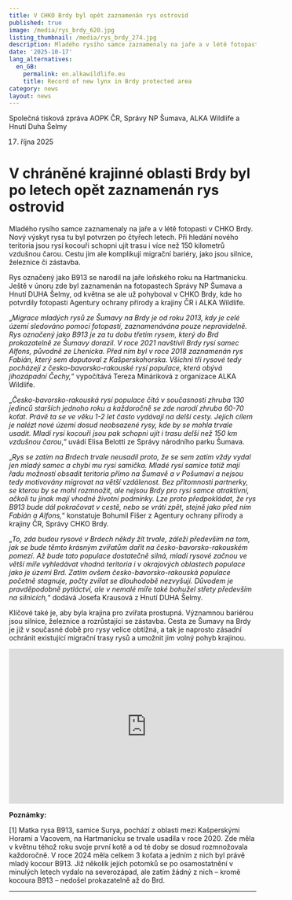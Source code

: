 ```yaml
---
title: V CHKO Brdy byl opět zaznamenán rys ostrovid
published: true
image: /media/rys_brdy_620.jpg
listing_thumbnail: /media/rys_brdy_274.jpg
description: Mladého rysího samce zaznamenaly na jaře a v létě fotopasti v CHKO Brdy.
date: '2025-10-17'
lang_alternatives:
  en_GB:
    permalink: en.alkawildlife.eu
    title: Record of new lynx in Brdy protected area
category: news
layout: news
---
```

Společná tisková zpráva AOPK ČR, Správy NP Šumava, ALKA Wildlife a Hnutí Duha Šelmy

17. října 2025

# V chráněné krajinné oblasti Brdy byl po letech opět zaznamenán rys ostrovid

Mladého rysího samce zaznamenaly na jaře a v létě fotopasti v CHKO Brdy. Nový výskyt rysa tu byl potvrzen po čtyřech letech. Při hledání nového teritoria jsou rysí kocouři schopni ujít trasu i více než 150 kilometrů vzdušnou čarou. Cestu jim ale komplikují migrační bariéry, jako jsou silnice, železnice či zástavba.   

Rys označený jako B913 se narodil na jaře loňského roku na Hartmanicku. Ještě v únoru zde byl zaznamenán na fotopastech Správy NP Šumava a Hnutí DUHA Šelmy, od května se ale už pohyboval v CHKO Brdy, kde ho potvrdily fotopasti Agentury ochrany přírody a krajiny ČR i ALKA Wildlife. 

„_Migrace mladých rysů ze Šumavy na Brdy je od roku 2013, kdy je celé území sledováno pomocí fotopastí, zaznamenávána pouze nepravidelně. Rys označený jako B913 je za tu dobu třetím rysem, který do Brd prokazatelně ze Šumavy dorazil. V roce 2021 navštívil Brdy rysí samec Alfons, původně ze Lhenicka. Před ním byl v roce 2018 zaznamenán rys Fabián, který sem doputoval z Kašperskohorska. Všichni tři rysové tedy pocházejí z česko-bavorsko-rakouské rysí populace, která obývá jihozápadní Čechy,_“ vypočítává Tereza Mináriková z organizace ALKA Wildlife.  

„_Česko-bavorsko-rakouská rysí populace čítá v současnosti zhruba 130 jedinců starších jednoho roku a každoročně se zde narodí zhruba 60-70 koťat. Právě ta se ve věku 1-2 let často vydávají na delší cesty. Jejich cílem je nalézt nové území dosud neobsazené rysy, kde by se mohla trvale usadit. Mladí rysí kocouři jsou pak schopni ujít i trasu delší než 150 km vzdušnou čarou_,“ uvádí Elisa Belotti ze Správy národního parku Šumava. 

„_Rys se zatím na Brdech trvale neusadil proto, že se sem zatím vždy vydal jen mladý samec a chybí mu rysí samička. Mladé rysí samice totiž mají řadu možností obsadit teritoria přímo na Šumavě a v Pošumaví a nejsou tedy motivovány migrovat na větší vzdálenost. Bez přítomnosti partnerky, se kterou by se mohl rozmnožit, ale nejsou Brdy pro rysí samce atraktivní, ačkoli tu jinak mají vhodné životní podmínky. Lze proto předpokládat, že rys B913 bude dál pokračovat v cestě, nebo se vrátí zpět, stejně jako před ním Fabián a Alfons,_“ konstatuje Bohumil Fišer z Agentury ochrany přírody a krajiny ČR, Správy CHKO Brdy. 

„_To, zda budou rysové v Brdech někdy žít trvale, záleží především na tom, jak se bude těmto krásným zvířatům dařit na česko-bavorsko-rakouském pomezí. Až bude tato populace dostatečně silná, mladí rysové začnou ve větší míře vyhledávat vhodná teritoria i v okrajových oblastech populace jako je území Brd. Zatím ovšem česko-bavorsko-rakouská populace početně stagnuje, počty zvířat se dlouhodobě nezvyšují. Důvodem je pravděpodobně pytláctví, ale v nemalé míře také bohužel střety především na silnicích,_“ dodává Josefa Krausová z Hnutí DUHA Šelmy.  

Klíčové také je, aby byla krajina pro zvířata prostupná. Významnou bariérou jsou silnice, železnice a rozrůstající se zástavba. Cesta ze Šumavy na Brdy je již v současné době pro rysy velice obtížná, a tak je naprosto zásadní ochránit existující migrační trasy rysů a umožnit jim volný pohyb krajinou.  

<iframe width="560" height="315" src="https://www.youtube.com/embed/oImrbYnYQVw" frameborder="0" allowfullscreen=""></iframe>

**Poznámky:**

\[1]  Matka rysa B913, samice Surya, pochází z oblasti mezi Kašperskými Horami a Vacovem, na Hartmanicku se trvale usadila v roce 2020. Zde měla v květnu téhož roku svoje první kotě a od té doby se dosud rozmnožovala každoročně. V roce 2024 měla celkem 3 koťata a jedním z nich byl právě mladý kocour B913. Již několik jejích potomků se po osamostatnění v minulých letech vydalo na severozápad, ale zatím žádný z nich – kromě kocoura B913 – nedošel prokazatelně až do Brd.   

- - -
